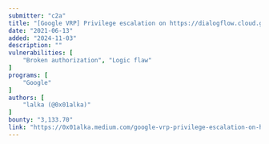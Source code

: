 ```yaml
---
submitter: "c2a"
title: "[Google VRP] Privilege escalation on https://dialogflow.cloud.google.com"
date: "2021-06-13"
added: "2024-11-03"
description: ""
vulnerabilities: [
    "Broken authorization", "Logic flaw"
]
programs: [
    "Google"
]
authors: [
    "lalka (@0x01alka)"
]
bounty: "3,133.70"
link: "https://0x01alka.medium.com/google-vrp-privilege-escalation-on-https-dialogflow-cloud-google-com-599af6c4516d"
---
```




